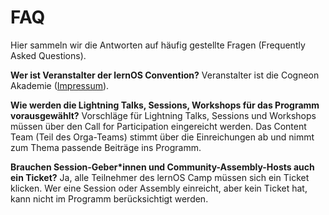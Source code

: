 # FAQ
Hier sammeln wir die Antworten auf häufig gestellte Fragen (Frequently Asked Questions).

**Wer ist Veranstalter der lernOS Convention?**
Veranstalter ist die Cogneon Akademie ([Impressum](https://cogneon.de/impressum)).

**Wie werden die Lightning Talks, Sessions, Workshops für das Programm vorausgewählt?**
Vorschläge für Lightning Talks, Sessions und Workshops müssen über den Call for Participation eingereicht werden. Das Content Team (Teil des Orga-Teams) stimmt über die Einreichungen ab und nimmt zum Thema passende Beiträge ins Programm.

**Brauchen Session-Geber*innen und Community-Assembly-Hosts auch ein Ticket?**
Ja, alle Teilnehmer des lernOS Camp müssen sich ein Ticket klicken. Wer eine Session oder Assembly einreicht, aber kein Ticket hat, kann nicht im Programm berücksichtigt werden.